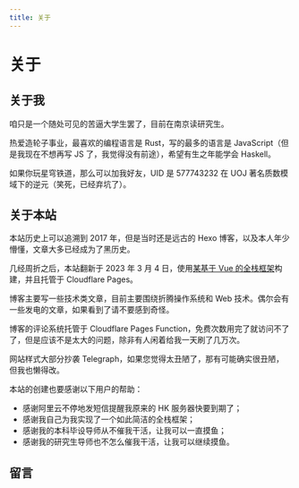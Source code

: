 ```yaml
---
title: 关于
---
```


# 关于

<vue-metadata author="swwind" time="2023-3-4" updated="2025-1-2"></vue-metadata>

## 关于我

咱只是一个随处可见的苦逼大学生罢了，目前在南京读研究生。

热爱造轮子事业，最喜欢的编程语言是 Rust，写的最多的语言是 JavaScript（但是我现在不想再写 JS 了，我觉得没有前途），希望有生之年能学会 Haskell。

如果你玩星穹铁道，那么可以加我好友，UID 是 577743232 在 UOJ 著名质数模域下的逆元（笑死，已经弃坑了）。

## 关于本站

本站历史上可以追溯到 2017 年，但是当时还是远古的 Hexo 博客，以及本人年少懵懂，文章大多已经成为了黑历史。

几经周折之后，本站翻新于 2023 年 3 月 4 日，使用[某基于 Vue 的全栈框架][blitz]构建，并且托管于 Cloudflare Pages。

博客主要写一些技术类文章，目前主要围绕折腾操作系统和 Web 技术。偶尔会有一些发电的文章，如果看到了请不要感到奇怪。

博客的评论系统托管于 Cloudflare Pages Function，免费次数用完了就访问不了了，但是应该不是太大的问题，除非有人闲着给我一天刷了几万次。

网站样式大部分抄袭 Telegraph，如果您觉得太丑陋了，那有可能确实很丑陋，但我也懒得改。

本站的创建也要感谢以下用户的帮助：

- 感谢阿里云不停地发短信提醒我原来的 HK 服务器快要到期了；
- 感谢我自己为我实现了一个如此简洁的全栈框架；
- 感谢我的本科毕设导师从不催我干活，让我可以一直摸鱼；
- 感谢我的研究生导师也不怎么催我干活，让我可以继续摸鱼。

[blitz]: https://github.com/biliblitz/blitz

## 留言

<vue-reactions path="about"></vue-reactions>
